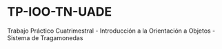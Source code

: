 TP-IOO-TN-UADE
==============

Trabajo Práctico Cuatrimestral - Introducción a la Orientación a Objetos  - Sistema de Tragamonedas
